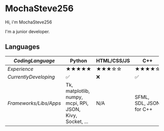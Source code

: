 # MochaSteve256
Hi, i'm MochaSteve256

I'm a junior developer.

## Languages

| *CodingLanguage* | Python | HTML/CSS/JS | C++ | Java | PHP | SQL |
| --- | --- | --- | --- | --- | --- | --- |
| *Experience* | ★★★★★ | ★★★☆☆ | ★★★★☆ | ★★☆☆☆ | ★★☆☆☆ | ★★★★☆ |
| *CurrentlyDeveloping* | ✅ | ❌  | ✅ | ❌ | ❌ | ❌ |
| *Frameworks/Libs/Apps* | Tk, matplotlib, numpy, mcpi, RPi, JSON, Kivy, Socket, ... | N/A | SFML, SDL, JSON for C++ | BlueJ | phpMyAdmin | MariaDB |